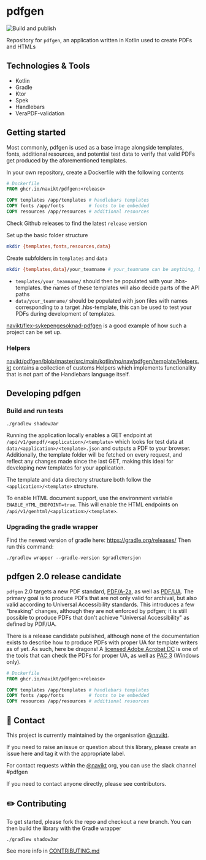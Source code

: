 # pdfgen

![Build and publish](https://github.com/navikt/pdfgen/workflows/Build%20and%20publish/badge.svg)

Repository for `pdfgen`, an application written in Kotlin used to create PDFs and HTMLs

## Technologies & Tools

* Kotlin
* Gradle
* Ktor
* Spek
* Handlebars
* VeraPDF-validation

## Getting started

Most commonly, pdfgen is used as a base image alongside templates, fonts, additional resources, and potential test data to verify that valid PDFs get produced by the aforementioned templates.

In your own repository, create a Dockerfile with the following contents

```dockerfile
# Dockerfile
FROM ghcr.io/navikt/pdfgen:<release>

COPY templates /app/templates # handlebars templates
COPY fonts /app/fonts         # fonts to be embedded
COPY resources /app/resources # additional resources
```

Check Github releases to find the latest `release` version 

Set up the basic folder structure
```bash
mkdir {templates,fonts,resources,data}
```

Create subfolders in `templates` and `data`
```bash
mkdir {templates,data}/your_teamname # your_teamname can be anything, but it'll be a necessary part of the API later
```

* `templates/your_teamname/` should then be populated with your .hbs-templates. the names of these templates will also decide parts of the API paths
* `data/your_teamname/` should be populated with json files with names corresponding to a target .hbs-template, this can be used to test your PDFs during development of templates.

[navikt/flex-sykepengesoknad-pdfgen](https://github.com/navikt/flex-sykepengesoknad-pdfgen) is a good example of how such a project can be set up.

### Helpers
[navikt/pdfgen/blob/master/src/main/kotlin/no/nav/pdfgen/template/Helpers.kt](https://github.com/navikt/pdfgen/blob/master/src/main/kotlin/no/nav/pdfgen/template/Helpers.kt) contains a collection of customs Helpers which implements functionality that is not part of the Handlebars language itself.

## Developing pdfgen

### Build and run tests
`./gradlew shadowJar`

Running the application locally enables a GET endpoint at `/api/v1/genpdf/<application>/<template>`
which looks for test data at `data/<application>/<template>.json` and outputs a PDF to your browser.
Additionally, the template folder will be fetched on every request, and reflect any changes made since the last GET,
making this ideal for developing new templates for your application.

The template and data directory structure both follow the `<application>/<template>` structure.

To enable HTML document support, use the environment variable `ENABLE_HTML_ENDPOINT=true`. This will enable the 
HTML endpoints on `/api/v1/genhtml/<application>/<template>`. 

### Upgrading the gradle wrapper
Find the newest version of gradle here: https://gradle.org/releases/ Then run this command:

```./gradlew wrapper --gradle-version $gradleVersjon```


## pdfgen 2.0 release candidate

`pdfgen` 2.0 targets a new PDF standard, [PDF/A-2a](https://en.wikipedia.org/wiki/PDF/A#PDF/A-2), as well as [PDF/UA](https://en.wikipedia.org/wiki/PDF/UA).
The primary goal is to produce PDFs that are not only valid for archival, but also valid according to Universal Accessibility standards.
This introduces a few "breaking" changes, although they are not enforced by pdfgen; it is still possible to produce PDFs that don't achieve "Universal Accessibility" as defined by PDF/UA.

There is a release candidate published, although none of the documentation exists to describe how to produce PDFs with proper UA for template writers as of yet.
As such, here be dragons!
A [licensed Adobe Acrobat DC](https://gist.github.com/karinaldw/1c4c321fe05bdc1e8996e00722d5317a#adobe-acrobat-dc-pdf) is one of the tools that can check the PDFs for proper UA, as well as [PAC 3](https://www.access-for-all.ch/en/pdf-accessibility-checker.html) (Windows only).

```dockerfile
# Dockerfile
FROM ghcr.io/navikt/pdfgen:<release>

COPY templates /app/templates # handlebars templates
COPY fonts /app/fonts         # fonts to be embedded
COPY resources /app/resources # additional resources
```

## 👥 Contact

This project is currently maintained by the organisation [@navikt](https://github.com/navikt).

If you need to raise an issue or question about this library, please create an issue here and tag it with the appropriate label.

For contact requests within the [@navikt](https://github.com/navikt) org, you can use the slack channel #pdfgen

If you need to contact anyone directly, please see contributors.

## ✏️ Contributing

To get started, please fork the repo and checkout a new branch. You can then build the library with the Gradle wrapper

```shell script
./gradlew shadowJar
```

See more info in [CONTRIBUTING.md](CONTRIBUTING.md)
